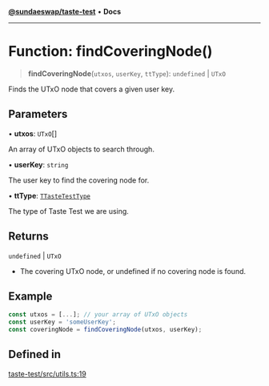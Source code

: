 [**@sundaeswap/taste-test**](../README.md) • **Docs**

***

# Function: findCoveringNode()

> **findCoveringNode**(`utxos`, `userKey`, `ttType`): `undefined` \| `UTxO`

Finds the UTxO node that covers a given user key.

## Parameters

• **utxos**: `UTxO`[]

An array of UTxO objects to search through.

• **userKey**: `string`

The user key to find the covering node for.

• **ttType**: [`TTasteTestType`](../type-aliases/TTasteTestType.md)

The type of Taste Test we are using.

## Returns

`undefined` \| `UTxO`

- The covering UTxO node, or undefined if no covering node is found.

## Example

```ts
const utxos = [...]; // your array of UTxO objects
const userKey = 'someUserKey';
const coveringNode = findCoveringNode(utxos, userKey);
```

## Defined in

[taste-test/src/utils.ts:19](https://github.com/SundaeSwap-finance/sundae-sdk/blob/main/packages/taste-test/src/utils.ts#L19)
